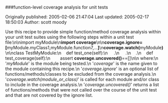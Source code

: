 ###function-level coverage analysis for unit tests

Originally published: 2005-02-06 21:47:04
Last updated: 2005-02-17 18:50:03
Author: scott moody

Use this recipe to provide simple function/method coverage analysis within your unit test suites using the following steps within a unit test file:\n\nimport myModule\n<b>import coverage</b>\n\n<b>coverage.ignore=[</b>myModule.myClass1,myModule.function7,...<b>]</b>\n<b>coverage.watch(</b>myModule<b>)</b>\n\nclass TestMyModule:\n&nbsp;&nbsp;&nbsp;&nbsp;def test_one(self):\n &nbsp;&nbsp;&nbsp;&nbsp;.\n &nbsp;&nbsp;&nbsp;&nbsp;.\n&nbsp;&nbsp;&nbsp;&nbsp;.\n&nbsp;&nbsp;&nbsp;&nbsp;def test_coverage(self):\n&nbsp;&nbsp;&nbsp;&nbsp;&nbsp;&nbsp;&nbsp;&nbsp;assert <b>coverage.uncovered()</b>==[]\n\n     where:\n  '<i>myModule</i>' is the module being tested.\n  '<i>coverage</i>' is the name given to the module containing this recipe.\n  '<i>coverage.ignore</i>' is an optional list of functions/methods/classes to be excluded from the coverage analysis.\n  '<i>coverage.watch(module_or_class)</i>' is called for each module and/or class to include in the coverage analysis.\n  '<i>coverage.uncovered()</i>' returns a list of functions/methods that were not called over the course of the unit test and that are not covered by the ignore list.